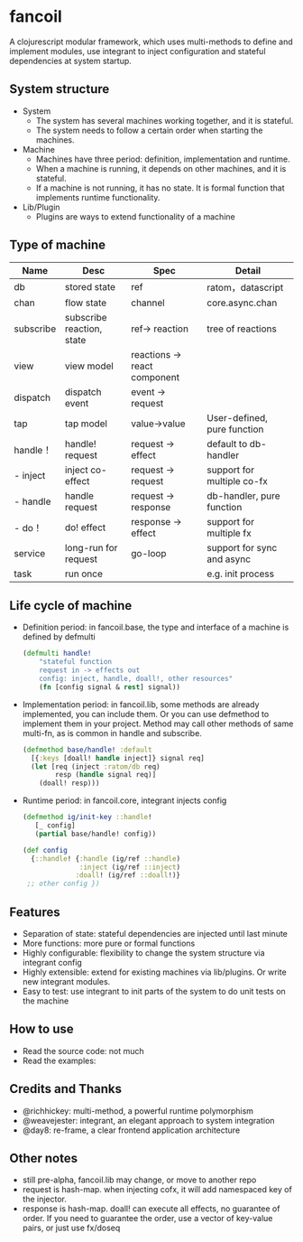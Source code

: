 # fancoil

A clojurescript modular framework,  which uses multi-methods to define and implement modules, use integrant to inject configuration and stateful dependencies at system startup.

## System structure

* System
    - The system has several machines working together, and it is stateful.
    - The system needs to follow a certain order when starting the machines.
* Machine
    - Machines have three period: definition, implementation and runtime.
    - When a machine is running, it depends on other machines, and it is stateful.
    - If a machine is not running, it has no state. It is formal function that implements runtime functionality.
* Lib/Plugin
    - Plugins are ways to extend functionality of a machine

## Type of machine

| Name | Desc | Spec | Detail |
|---|---|---|---|
| db | stored state | ref | ratom，datascript |
| chan | flow state | channel | core.async.chan |
| subscribe | subscribe reaction, state | ref-> reaction | tree of reactions |
| view | view model | reactions -> react component | |
| dispatch | dispatch event | event -> request | |
| tap | tap model | value->value | User-defined, pure function |
| handle！ | handle! request | request -> effect | default to db-handler |
| - inject | inject co-effect | request -> request | support for multiple co-fx |
| - handle | handle request | request -> response | db-handler, pure function |
| - do！ | do! effect | response -> effect | support for multiple fx |
| service | long-run for request | go-loop | support for sync and async |
| task | run once | | e.g. init process | |

## Life cycle of machine

* Definition period: in fancoil.base, the type and interface of a machine is defined by defmulti
    ``` clojure
    (defmulti handle!
        "stateful function
        request in -> effects out
        config: inject, handle, doall!, other resources"
        (fn [config signal & rest] signal))
    ```
* Implementation period: in fancoil.lib, some methods are already implemented, you can include them. Or you can use defmethod to implement them in your project. Method may call other methods of same multi-fn, as is common in handle and subscribe.
  ``` clojure
  (defmethod base/handle! :default
    [{:keys [doall! handle inject]} signal req]
    (let [req (inject :ratom/db req)
          resp (handle signal req)]
      (doall! resp)))
  ```
* Runtime period: in fancoil.core, integrant injects config

  ``` clojure
  (defmethod ig/init-key ::handle!
     [_ config]
     (partial base/handle! config))        
  
  (def config 
    {::handle! {:handle (ig/ref ::handle)
                :inject (ig/ref ::inject)
               :doall! (ig/ref ::doall!)}
   ;; other config })
  ```

## Features
- Separation of state: stateful dependencies are injected until last minute
- More functions: more pure or formal functions
- Highly configurable:  flexibility to change the system structure via integrant config
- Highly extensible: extend for existing machines via lib/plugins. Or write new integrant modules.
- Easy to test: use integrant to init parts of the system to do unit tests on the machine

## How to use
- Read the source code: not much
- Read the examples:

## Credits and Thanks
- @richhickey:  multi-method, a powerful runtime polymorphism
- @weavejester: integrant, an elegant approach to system integration
- @day8: re-frame, a clear frontend application architecture

## Other notes
- still pre-alpha, fancoil.lib may change, or move to another repo
- request is hash-map. when injecting cofx, it will add namespaced key of the injector.
- response is hash-map. doall! can execute all effects, no guarantee of order. If you need to guarantee the order, use a vector of key-value pairs, or just use fx/doseq